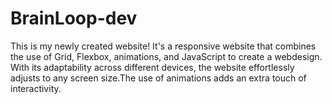 # BrainLoop-dev
This is my newly created website! It's a responsive website that combines the use of Grid, Flexbox, animations, and JavaScript to create a webdesign. With its adaptability across different devices, the website effortlessly adjusts to any screen size.The use of animations adds an extra touch of interactivity.
